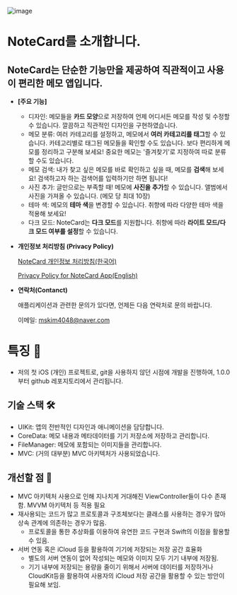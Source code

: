![image](https://github.com/user-attachments/assets/370e98a0-b73d-4c83-8d59-5f0500d59ee5)

# NoteCard를 소개합니다.

## NoteCard는 단순한 기능만을 제공하여 직관적이고 사용이 편리한 **메모 앱**입니다.

- **[주요 기능]**
    - 디자인: 메모들을 **카드 모양**으로 저장하여 언제 어디서든 메모를 작성 및 수정할 수 있습니다. 깔끔하고 직관적인 디자인을 구현하였습니다.
    - 메모 분류: 여러 카테고리를 설정하고, 메모에서 **여러 카테고리를 태그**할 수 있습니다. 카테고리별로 태그된 메모들을 확인할 수도 있습니다. 보다 편리하게 메모를 정리하고 구분해 보세요! 중요한 메모는 '즐겨찾기'로 지정하여 따로 분류할 수도 있습니다.
    - 메모 검색: 내가 찾고 싶은 메모를 바로 확인하고 싶을 때, 메모를 **검색**해 보세요! 검색하고자 하는 검색어를 입력하기만 하면 됩니다!
    - 사진 추가: 글만으로는 부족할 때! 메모에 **사진을 추가**할 수 있습니다. 앨범에서 사진을 가져올 수 있습니다. (메모 당 최대 10장)
    - 테마 색: 메모의 **테마 색**을 변경할 수 있습니다. 취향에 따라 다양한 테마 색을 적용해 보세요!
    - 다크 모드: NoteCard는 **다크 모드**를 지원합니다. 취향에 따라 **라이트 모드/다크 모드 여부를 설정**할 수 있습니다.
- **개인정보 처리방침 (Privacy Policy)**
    
    [NoteCard 개인정보 처리방침(한국어)](https://www.notion.so/NoteCard-0273910b31a84d4aafdd52f4e9e82fc2?pvs=21)
    
    [Privacy Policy for NoteCard App(English)](https://www.notion.so/Privacy-Policy-for-NoteCard-App-English-c5d86d3068a846a2a81f48eff8433172?pvs=21)
    
- **연락처(Contanct)**
    
    애플리케이션과 관련한 문의가 있다면, 언제든 다음 연락처로 문의 바랍니다. 
    
    이메일: mskim4048@naver.com

# 특징 📍

- 저의 첫 iOS (개인) 프로젝트로, git을 사용하지 않던 시점에 개발을 진행하여, 1.0.0 부터 github 레포지토리에서 관리됩니다.
## 기술 스택 🛠️
- UIKit: 앱의 전반적인 디자인과 애니메이션을 담당합니다.
- CoreData: 메모 내용과 메타데이터를 기기 저장소에 저장하고 관리합니다.
- FileManager: 메모에 포함되는 이미지들을 관리합니다.
- MVC: (거의 대부분) MVC 아키텍처가 사용되었습니다.
## 개선할 점 📝
- MVC 아키텍처 사용으로 인해 지나치게 거대해진 ViewController들이 다수 존재함.
  MVVM 아키텍처 등 적용 필요
- 재사용되는 코드가 많고 프로토콜과 구조체보다는 클래스를 사용하는 경우가 많아 상속 관계에 의존하는 경우가 많음.<br/>
  - 프로토콜을 통한 추상화를 이용하여 유연한 코드 구현과 Swift의 이점을 활용할 수 있음.
- 서버 연동 혹은 iCloud 등을 활용하여 기기에 저장되는 저장 공간 효율화<br/>
  - 별도의 서버 연동이 없어 작성되는 메모와 이미지 모두 기기 내부에 저장됨.<br/>
  - 기기 내부에 저장되는 용량을 줄이기 위해서 서버에 데이터를 저장하거나 CloudKit등을 활용하여 사용자의 iCloud 저장 공간을 활용할 수 있는 방안이 필요해 보임.
